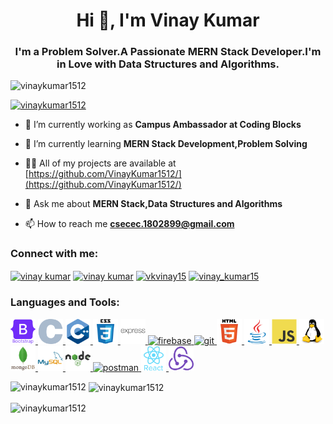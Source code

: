 <h1 align="center">Hi 👋, I'm Vinay Kumar</h1>
<h3 align="center">I'm a Problem Solver.A Passionate MERN Stack Developer.I'm in Love with Data Structures and Algorithms.</h3>

<p align="left"> <img src="https://komarev.com/ghpvc/?username=vinaykumar1512&label=Profile%20views&color=0e75b6&style=flat" alt="vinaykumar1512" /> </p>

<p align="left"> <a href="https://github.com/ryo-ma/github-profile-trophy"><img src="https://github-profile-trophy.vercel.app/?username=vinaykumar1512" alt="vinaykumar1512" /></a> </p>

- 🔭 I’m currently working as **Campus Ambassador at Coding Blocks**

- 🌱 I’m currently learning **MERN Stack Development,Problem Solving**

- 👨‍💻 All of my projects are available at [https://github.com/VinayKumar1512/](https://github.com/VinayKumar1512/)

- 💬 Ask me about **MERN Stack,Data Structures and Algorithms**

- 📫 How to reach me **csecec.1802899@gmail.com**

<h3 align="left">Connect with me:</h3>
<p align="left">
<a href="https://linkedin.com/in/vinay kumar" target="blank"><img align="center" src="https://cdn.jsdelivr.net/npm/simple-icons@3.0.1/icons/linkedin.svg" alt="vinay kumar" height="30" width="40" /></a>
<a href="https://fb.com/vinay kumar" target="blank"><img align="center" src="https://cdn.jsdelivr.net/npm/simple-icons@3.0.1/icons/facebook.svg" alt="vinay kumar" height="30" width="40" /></a>
<a href="https://instagram.com/vkvinay15" target="blank"><img align="center" src="https://cdn.jsdelivr.net/npm/simple-icons@3.0.1/icons/instagram.svg" alt="vkvinay15" height="30" width="40" /></a>
<a href="https://www.leetcode.com/vinay_kumar15" target="blank"><img align="center" src="https://cdn.jsdelivr.net/npm/simple-icons@3.0.1/icons/leetcode.svg" alt="vinay_kumar15" height="30" width="40" /></a>
</p>

<h3 align="left">Languages and Tools:</h3>
<p align="left"> <a href="https://getbootstrap.com" target="_blank"> <img src="https://raw.githubusercontent.com/devicons/devicon/master/icons/bootstrap/bootstrap-plain-wordmark.svg" alt="bootstrap" width="40" height="40"/> </a> <a href="https://www.cprogramming.com/" target="_blank"> <img src="https://raw.githubusercontent.com/devicons/devicon/master/icons/c/c-original.svg" alt="c" width="40" height="40"/> </a> <a href="https://www.w3schools.com/cpp/" target="_blank"> <img src="https://raw.githubusercontent.com/devicons/devicon/master/icons/cplusplus/cplusplus-original.svg" alt="cplusplus" width="40" height="40"/> </a> <a href="https://www.w3schools.com/css/" target="_blank"> <img src="https://raw.githubusercontent.com/devicons/devicon/master/icons/css3/css3-original-wordmark.svg" alt="css3" width="40" height="40"/> </a> <a href="https://expressjs.com" target="_blank"> <img src="https://raw.githubusercontent.com/devicons/devicon/master/icons/express/express-original-wordmark.svg" alt="express" width="40" height="40"/> </a> <a href="https://firebase.google.com/" target="_blank"> <img src="https://www.vectorlogo.zone/logos/firebase/firebase-icon.svg" alt="firebase" width="40" height="40"/> </a> <a href="https://git-scm.com/" target="_blank"> <img src="https://www.vectorlogo.zone/logos/git-scm/git-scm-icon.svg" alt="git" width="40" height="40"/> </a> <a href="https://www.w3.org/html/" target="_blank"> <img src="https://raw.githubusercontent.com/devicons/devicon/master/icons/html5/html5-original-wordmark.svg" alt="html5" width="40" height="40"/> </a> <a href="https://www.java.com" target="_blank"> <img src="https://raw.githubusercontent.com/devicons/devicon/master/icons/java/java-original.svg" alt="java" width="40" height="40"/> </a> <a href="https://developer.mozilla.org/en-US/docs/Web/JavaScript" target="_blank"> <img src="https://raw.githubusercontent.com/devicons/devicon/master/icons/javascript/javascript-original.svg" alt="javascript" width="40" height="40"/> </a> <a href="https://www.linux.org/" target="_blank"> <img src="https://raw.githubusercontent.com/devicons/devicon/master/icons/linux/linux-original.svg" alt="linux" width="40" height="40"/> </a> <a href="https://www.mongodb.com/" target="_blank"> <img src="https://raw.githubusercontent.com/devicons/devicon/master/icons/mongodb/mongodb-original-wordmark.svg" alt="mongodb" width="40" height="40"/> </a> <a href="https://www.mysql.com/" target="_blank"> <img src="https://raw.githubusercontent.com/devicons/devicon/master/icons/mysql/mysql-original-wordmark.svg" alt="mysql" width="40" height="40"/> </a> <a href="https://nodejs.org" target="_blank"> <img src="https://raw.githubusercontent.com/devicons/devicon/master/icons/nodejs/nodejs-original-wordmark.svg" alt="nodejs" width="40" height="40"/> </a> <a href="https://postman.com" target="_blank"> <img src="https://www.vectorlogo.zone/logos/getpostman/getpostman-icon.svg" alt="postman" width="40" height="40"/> </a> <a href="https://reactjs.org/" target="_blank"> <img src="https://raw.githubusercontent.com/devicons/devicon/master/icons/react/react-original-wordmark.svg" alt="react" width="40" height="40"/> </a> <a href="https://redux.js.org" target="_blank"> <img src="https://raw.githubusercontent.com/devicons/devicon/master/icons/redux/redux-original.svg" alt="redux" width="40" height="40"/> </a> </p>

<p><img align="left" src="https://github-readme-stats.vercel.app/api/top-langs?username=vinaykumar1512&show_icons=true&locale=en&layout=compact" alt="vinaykumar1512" /></p>

<p>&nbsp;<img align="center" src="https://github-readme-stats.vercel.app/api?username=vinaykumar1512&show_icons=true&locale=en" alt="vinaykumar1512" /></p>

<p><img align="center" src="https://github-readme-streak-stats.herokuapp.com/?user=vinaykumar1512&" alt="vinaykumar1512" /></p>

